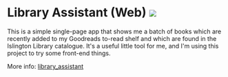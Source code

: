 # Library Assistant (Web) ![](https://travis-ci.org/maloneyl/library-assistant-web.svg?branch=master)

This is a simple single-page app that shows me a batch of books which are recently added to my Goodreads to-read shelf and which are found in the Islington Library catalogue. It's a useful little tool for me, and I'm using this project to try some front-end things.

More info: [library_assistant](https://github.com/maloneyl/library_assistant)
